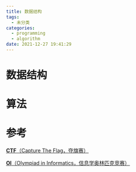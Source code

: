 ```yaml
---
title: 数据结构
tags:
  - 未分类
categories:
  - programming
  - algorithm
date: 2021-12-27 19:41:29
---
```


# 数据结构



# 算法



# 参考

[**CTF**（Capture The Flag，夺旗赛）](https://ctf-wiki.org/usage/)

[**OI**（Olympiad in Informatics，信息学奥林匹克竞赛）](https://oi-wiki.org/)

